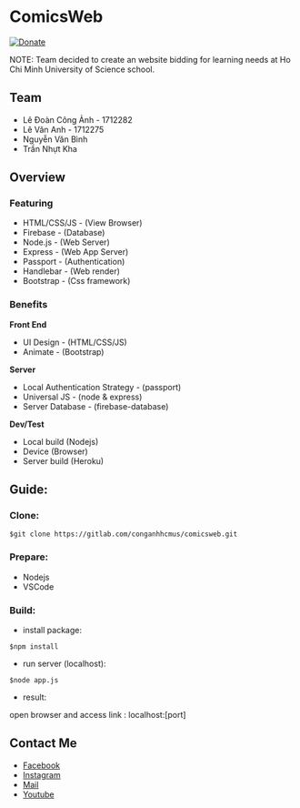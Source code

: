 # ComicsWeb
[![Donate](https://img.shields.io/badge/Donate-PayPal-green.svg)](https://www.paypal.me/conganhhcmus/1)

NOTE: Team decided to create an website bidding for learning needs at Ho Chi Minh University of Science school.

## Team

- Lê Đoàn Công Ảnh - 1712282
- Lê Văn Anh - 1712275
- Nguyễn Văn Bình
- Trần Nhựt Kha

## Overview

### Featuring

- HTML/CSS/JS - (View Browser)
- Firebase - (Database)
- Node.js - (Web Server)
- Express - (Web App Server)
- Passport - (Authentication)
- Handlebar - (Web render)
- Bootstrap - (Css framework)

### Benefits

**Front End**

- UI Design - (HTML/CSS/JS)
- Animate - (Bootstrap)

**Server**

- Local Authentication Strategy - (passport)
- Universal JS - (node & express)
- Server Database - (firebase-database)

**Dev/Test**

- Local build (Nodejs)
- Device (Browser)
- Server build (Heroku)

## Guide:

### Clone: 

`$git clone https://gitlab.com/conganhhcmus/comicsweb.git`

### Prepare:

- Nodejs
- VSCode

### Build:
- install package:

`$npm install`

- run server (localhost):

`$node app.js`

- result:

open browser and access link : localhost:[port]

## Contact Me
- [Facebook](https://www.facebook.com/conganhhcmus)
- [Instagram](https://www.instagram.com/conganhhcmus)
- [Mail](mailto:conganhhcmus@gmail.com)
- [Youtube](https://www.youtube.com/channel/UCExh5J_fK931tesMCry6_pw?view_as=subscriber)
